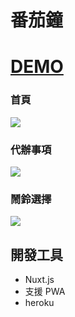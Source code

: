 # 番茄鐘

# [DEMO](https://nuxtpomodoros.herokuapp.com/)

### 首頁

![](https://i.imgur.com/sustO49.png)

### 代辦事項

![](https://i.imgur.com/D6j801E.png)

### 鬧鈴選擇

![](https://i.imgur.com/PGGLi9Y.png)

## 開發工具
* Nuxt.js
* 支援 PWA
* heroku
